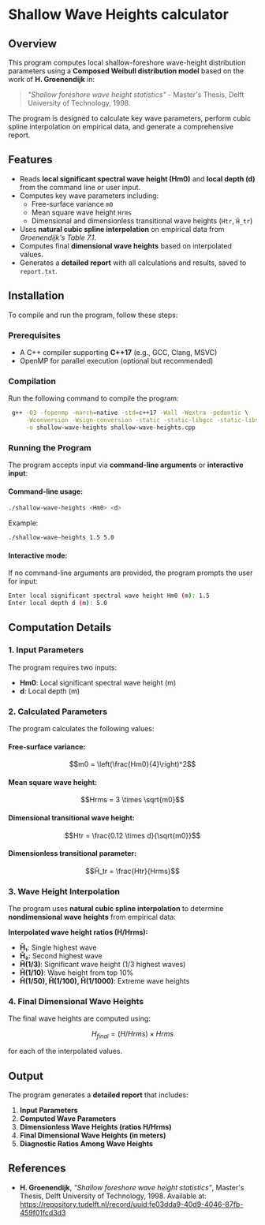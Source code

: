# Shallow Wave Heights calculator

## Overview
This program computes local shallow-foreshore wave-height distribution parameters using a **Composed Weibull distribution model** based on the work of **H. Groenendijk** in:

> *"Shallow foreshore wave height statistics"* - Master's Thesis, Delft University of Technology, 1998.

The program is designed to calculate key wave parameters, perform cubic spline interpolation on empirical data, and generate a comprehensive report.

## Features
- Reads **local significant spectral wave height (Hm0)** and **local depth (d)** from the command line or user input.
- Computes key wave parameters including:
  - Free-surface variance `m0`
  - Mean square wave height `Hrms`
  - Dimensional and dimensionless transitional wave heights (`Htr`, `H̃_tr`)
- Uses **natural cubic spline interpolation** on empirical data from *Groenendijk's Table 7.1*.
- Computes final **dimensional wave heights** based on interpolated values.
- Generates a **detailed report** with all calculations and results, saved to `report.txt`.

## Installation
To compile and run the program, follow these steps:

### Prerequisites
- A C++ compiler supporting **C++17** (e.g., GCC, Clang, MSVC)
- OpenMP for parallel execution (optional but recommended)

### Compilation
Run the following command to compile the program:
```sh
 g++ -O3 -fopenmp -march=native -std=c++17 -Wall -Wextra -pedantic \
     -Wconversion -Wsign-conversion -static -static-libgcc -static-libstdc++ \
     -o shallow-wave-heights shallow-wave-heights.cpp
```

### Running the Program
The program accepts input via **command-line arguments** or **interactive input**:

#### Command-line usage:
```sh
./shallow-wave-heights <Hm0> <d>
```
Example:
```sh
./shallow-wave-heights 1.5 5.0
```

#### Interactive mode:
If no command-line arguments are provided, the program prompts the user for input:
```sh
Enter local significant spectral wave height Hm0 (m): 1.5
Enter local depth d (m): 5.0
```

## Computation Details
### 1. Input Parameters
The program requires two inputs:
- **Hm0**: Local significant spectral wave height (m)
- **d**: Local depth (m)

### 2. Calculated Parameters
The program calculates the following values:

#### **Free-surface variance**:
```math
m0 = \left(\frac{Hm0}{4}\right)^2
```
#### **Mean square wave height**:
```math
Hrms = 3 \times \sqrt{m0}
```
#### **Dimensional transitional wave height**:
```math
Htr = \frac{0.12 \times d}{\sqrt{m0}}
```
#### **Dimensionless transitional parameter**:
```math
H̃_tr = \frac{Htr}{Hrms}
```

### 3. Wave Height Interpolation
The program uses **natural cubic spline interpolation** to determine **nondimensional wave heights** from empirical data:

**Interpolated wave height ratios (H/Hrms):**
- **H̃₁**: Single highest wave
- **H̃₂**: Second highest wave
- **H̃(1/3)**: Significant wave height (1/3 highest waves)
- **H̃(1/10)**: Wave height from top 10%
- **H̃(1/50), H̃(1/100), H̃(1/1000)**: Extreme wave heights

### 4. Final Dimensional Wave Heights
The final wave heights are computed using:
```math
H_{final} = (H/Hrms) \times Hrms
```
for each of the interpolated values.

## Output
The program generates a **detailed report** that includes:
1. **Input Parameters**
2. **Computed Wave Parameters**
3. **Dimensionless Wave Heights (ratios H/Hrms)**
4. **Final Dimensional Wave Heights (in meters)**
5. **Diagnostic Ratios Among Wave Heights**

## References
- **H. Groenendijk**, *"Shallow foreshore wave height statistics"*, Master's Thesis, Delft University of Technology, 1998. Available at: https://repository.tudelft.nl/record/uuid:fe03dda9-40d9-4046-87fb-459f01fcd3d3
  
